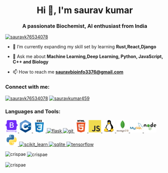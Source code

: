 <h1 align="center">Hi 👋, I'm saurav kumar</h1>
<h3 align="center">A passionate Biochemist, AI enthusiast from India</h3>

<p align="left"> <a href="https://twitter.com/sauravk76534078" target="blank"><img src="https://img.shields.io/twitter/follow/sauravk76534078?logo=twitter&style=for-the-badge" alt="sauravk76534078" /></a> </p>

- 🌱 I’m currently expanding my skill set by learning **Rust,React,Django**

- 💬 Ask me about **Machine Learning,Deep Learning, Python, JavaScript, C++ and Biology**

- 📫 How to reach me **sauravbioinfo3376@gmail.com**

<h3 align="left">Connect with me:</h3>
<p align="left">
<a href="https://twitter.com/sauravk76534078" target="blank"><img align="center" src="https://cdn.jsdelivr.net/npm/simple-icons@3.0.1/icons/twitter.svg" alt="sauravk76534078" height="30" width="40" /></a>
<a href="https://instagram.com/sauravkumar459" target="blank"><img align="center" src="https://cdn.jsdelivr.net/npm/simple-icons@3.0.1/icons/instagram.svg" alt="sauravkumar459" height="30" width="40" /></a>
</p>

<h3 align="left">Languages and Tools:</h3>
<p align="left"> <a href="https://getbootstrap.com" target="_blank"> <img src="https://raw.githubusercontent.com/devicons/devicon/master/icons/bootstrap/bootstrap-plain-wordmark.svg" alt="bootstrap" width="40" height="40"/> </a> <a href="https://www.w3schools.com/cpp/" target="_blank"> <img src="https://raw.githubusercontent.com/devicons/devicon/master/icons/cplusplus/cplusplus-original.svg" alt="cplusplus" width="40" height="40"/> </a> <a href="https://www.w3schools.com/css/" target="_blank"> <img src="https://raw.githubusercontent.com/devicons/devicon/master/icons/css3/css3-original-wordmark.svg" alt="css3" width="40" height="40"/> </a> <a href="https://flask.palletsprojects.com/" target="_blank"> <img src="https://www.vectorlogo.zone/logos/pocoo_flask/pocoo_flask-icon.svg" alt="flask" width="40" height="40"/> </a> <a href="https://git-scm.com/" target="_blank"> <img src="https://www.vectorlogo.zone/logos/git-scm/git-scm-icon.svg" alt="git" width="40" height="40"/> </a> <a href="https://www.w3.org/html/" target="_blank"> <img src="https://raw.githubusercontent.com/devicons/devicon/master/icons/html5/html5-original-wordmark.svg" alt="html5" width="40" height="40"/> </a> <a href="https://developer.mozilla.org/en-US/docs/Web/JavaScript" target="_blank"> <img src="https://raw.githubusercontent.com/devicons/devicon/master/icons/javascript/javascript-original.svg" alt="javascript" width="40" height="40"/> </a> <a href="https://www.linux.org/" target="_blank"> <img src="https://raw.githubusercontent.com/devicons/devicon/master/icons/linux/linux-original.svg" alt="linux" width="40" height="40"/> </a> <a href="https://www.mongodb.com/" target="_blank"> <img src="https://raw.githubusercontent.com/devicons/devicon/master/icons/mongodb/mongodb-original-wordmark.svg" alt="mongodb" width="40" height="40"/> </a> <a href="https://www.mysql.com/" target="_blank"> <img src="https://raw.githubusercontent.com/devicons/devicon/master/icons/mysql/mysql-original-wordmark.svg" alt="mysql" width="40" height="40"/> </a> <a href="https://nodejs.org" target="_blank"> <img src="https://raw.githubusercontent.com/devicons/devicon/master/icons/nodejs/nodejs-original-wordmark.svg" alt="nodejs" width="40" height="40"/> </a> <a href="https://www.python.org" target="_blank"> <img src="https://raw.githubusercontent.com/devicons/devicon/master/icons/python/python-original.svg" alt="python" width="40" height="40"/> </a> <a href="https://scikit-learn.org/" target="_blank"> <img src="https://upload.wikimedia.org/wikipedia/commons/0/05/Scikit_learn_logo_small.svg" alt="scikit_learn" width="40" height="40"/> </a> <a href="https://www.sqlite.org/" target="_blank"> <img src="https://www.vectorlogo.zone/logos/sqlite/sqlite-icon.svg" alt="sqlite" width="40" height="40"/> </a> <a href="https://www.tensorflow.org" target="_blank"> <img src="https://www.vectorlogo.zone/logos/tensorflow/tensorflow-icon.svg" alt="tensorflow" width="40" height="40"/> </a> </p>

<p><img align="left" src="https://github-readme-stats.vercel.app/api/top-langs?username=crispae&show_icons=true&locale=en&layout=compact" alt="crispae" /></p>

<p>&nbsp;<img align="center" src="https://github-readme-stats.vercel.app/api?username=crispae&show_icons=true&locale=en" alt="crispae" /></p>

<p><img align="center" src="https://github-readme-streak-stats.herokuapp.com/?user=crispae&" alt="crispae" /></p>

